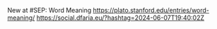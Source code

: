 New at #SEP: Word Meaning https://plato.stanford.edu/entries/word-meaning/ https://social.dfaria.eu/?hashtag=2024-06-07T19:40:02Z